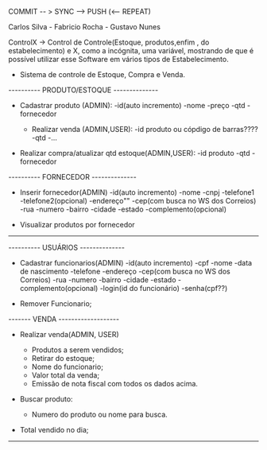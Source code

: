 COMMIT -- >  SYNC -->  PUSH (<-- REPEAT)


Carlos Silva  - Fabricio Rocha - Gustavo Nunes

ControlX -> Control de Controle(Estoque, produtos,enfim , do estabelecimento) e X, como a incógnita, uma variável,
mostrando de que é possível utilizar esse Software em vários tipos de Estabelecimento.

- Sistema de controle de Estoque, Compra e Venda.

---------- PRODUTO/ESTOQUE --------------

- Cadastrar produto (ADMIN):
  -id(auto incremento)
  -nome
  -preço
  -qtd
  -fornecedor
  
  - Realizar venda (ADMIN,USER):
  -id produto ou cópdigo de barras????
  -qtd
  -...
  
 - Realizar compra/atualizar qtd estoque(ADMIN,USER):
  -id produto
  -qtd
  -fornecedor
  
---------- FORNECEDOR --------------

- Inserir fornecedor(ADMIN)
  -id(auto incremento)
  -nome
  -cnpj
  -telefone1
  -telefone2(opcional)
  -endereço""
    -cep(com busca no WS dos Correios)
    -rua
    -numero
    -bairro
    -cidade
    -estado
    -complemento(opcional)
    
- Visualizar produtos por fornecedor

  
---------------------------------

---------- USUÁRIOS -------------- 

- Cadastrar funcionarios(ADMIN)
  -id(auto incremento)
  -cpf
  -nome
  -data de nascimento
  -telefone
  -endereço
    -cep(com busca no WS dos Correios)
    -rua
    -numero
    -bairro
    -cidade
    -estado
    -complemento(opcional)
  -login(id do funcionário)
  -senha(cpf??)
  
- Remover Funcionario;

------- VENDA -------------------

- Realizar venda(ADMIN, USER)
  - Produtos a serem vendidos;
  - Retirar do estoque;
  - Nome do funcionario;
  - Valor total da venda;
  - Emissão de nota fiscal com todos os dados acima.
  
- Buscar produto:
  - Numero do produto ou nome para busca.
  
- Total vendido no dia;
----------------------------------


